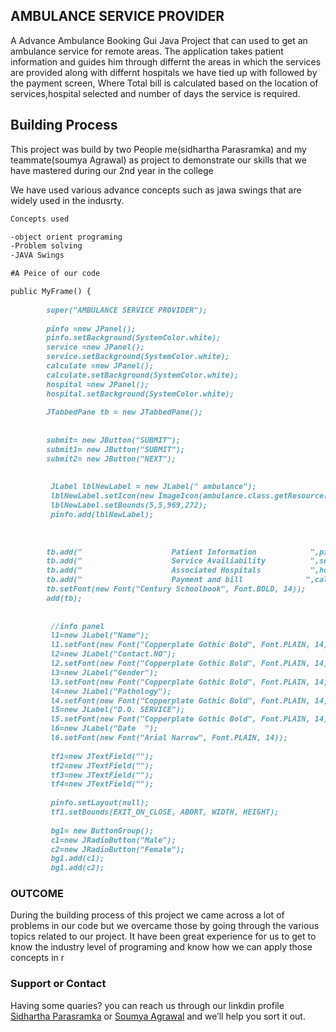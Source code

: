 ## AMBULANCE SERVICE PROVIDER
A Advance Ambulance Booking Gui Java Project that can used to get an ambulance service for remote areas.
The application takes patient information and guides him through differnt the areas in which the services are provided along with differnt hospitals we have tied up with followed by the payment screen, Where Total bill is calculated based on the location of services,hospital selected and number of days the service is required.

## Building Process

This project was build by two People me(sidhartha Parasramka) and my teammate(soumya Agrawal) as project to demonstrate our skills that we have mastered during our 2nd year in the college

We have used various advance concepts such as jawa swings that are widely used in the indusrty.
```markdown
Concepts used

-object orient programing
-Problem solving
-JAVA Swings

#A Peice of our code

public MyFrame() {
		
		super("AMBULANCE SERVICE PROVIDER");
		
		pinfo =new JPanel();
		pinfo.setBackground(SystemColor.white);
		service =new JPanel();
		service.setBackground(SystemColor.white);
		calculate =new JPanel();
		calculate.setBackground(SystemColor.white);
		hospital =new JPanel();
		hospital.setBackground(SystemColor.white);
		
		JTabbedPane tb = new JTabbedPane();
		
		
		submit= new JButton("SUBMIT");
		submit1= new JButton("SUBMIT");
		submit2= new JButton("NEXT");
		
		
		 JLabel lblNewLabel = new JLabel(" ambulance");
		 lblNewLabel.setIcon(new ImageIcon(ambulance.class.getResource("/java_project/p1.jpg")));
		 lblNewLabel.setBounds(5,5,969,272);
		 pinfo.add(lblNewLabel);
      
        
        
		tb.add("			        Patient Information            ",pinfo);
		tb.add("			        Service Availiability	       ",service);
		tb.add("			        Associated Hospitals           ",hospital);
		tb.add("			        Payment and bill              ",calculate);
		tb.setFont(new Font("Century Schoolbook", Font.BOLD, 14));
		add(tb);
		
		
		 //info panel
	 	 l1=new JLabel("Name");
	 	 l1.setFont(new Font("Copperplate Gothic Bold", Font.PLAIN, 14));
		 l2=new JLabel("Contact.NO");
		 l2.setFont(new Font("Copperplate Gothic Bold", Font.PLAIN, 14));
		 l3=new JLabel("Gender");
		 l3.setFont(new Font("Copperplate Gothic Bold", Font.PLAIN, 14));
		 l4=new JLabel("Pathology");
		 l4.setFont(new Font("Copperplate Gothic Bold", Font.PLAIN, 14));
		 l5=new JLabel("D.O. SERVICE");
		 l5.setFont(new Font("Copperplate Gothic Bold", Font.PLAIN, 14));
		 l6=new JLabel("Date  ");
		 l6.setFont(new Font("Arial Narrow", Font.PLAIN, 14));
		 
		 tf1=new JTextField("");
		 tf2=new JTextField("");
		 tf3=new JTextField("");
		 tf4=new JTextField("");
		
		 pinfo.setLayout(null);
		 tf1.setBounds(EXIT_ON_CLOSE, ABORT, WIDTH, HEIGHT);
		
		 bg1= new ButtonGroup();
		 c1=new JRadioButton("Male");
		 c2=new JRadioButton("Female");
		 bg1.add(c1);
		 bg1.add(c2);
```


### OUTCOME

During the building process of this project we came across a lot of problems in our code but we overcame those by going through the various topics related to our project. It have been great experience for us to get to know the industry level of programing and know how we can apply those concepts in r

### Support or Contact

Having some quaries? you can reach us through our linkdin profile [Sidhartha Parasramka](https://www.linkedin.com/in/sidhartha-parasramka/) or [Soumya Agrawal](https://www.linkedin.com/in/soumyaagrawal427/) and we’ll help you sort it out.

